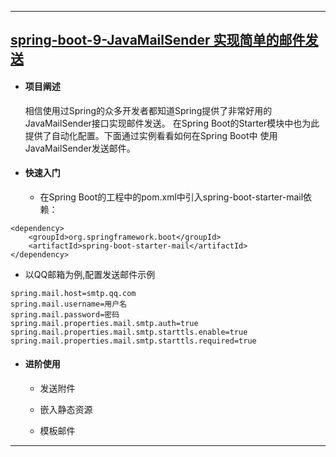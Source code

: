 ----
## [spring-boot-9-JavaMailSender 实现简单的邮件发送](https://github.com/timebusker/spring-boot/tree/master/spring-boot-9-JavaMailSender/)

- #### 项目阐述
     相信使用过Spring的众多开发者都知道Spring提供了非常好用的JavaMailSender接口实现邮件发送。
     在Spring Boot的Starter模块中也为此提供了自动化配置。下面通过实例看看如何在Spring Boot中
     使用JavaMailSender发送邮件。
	
- #### 快速入门
  + 在Spring Boot的工程中的pom.xml中引入spring-boot-starter-mail依赖：
```
<dependency>
    <groupId>org.springframework.boot</groupId>
    <artifactId>spring-boot-starter-mail</artifactId>
</dependency>
```
   + 以QQ邮箱为例,配置发送邮件示例
```
spring.mail.host=smtp.qq.com
spring.mail.username=用户名
spring.mail.password=密码
spring.mail.properties.mail.smtp.auth=true
spring.mail.properties.mail.smtp.starttls.enable=true
spring.mail.properties.mail.smtp.starttls.required=true
```

- #### 进阶使用
   
   + 发送附件
   
   
   + 嵌入静态资源
   
   
   + 模板邮件
   
   
----